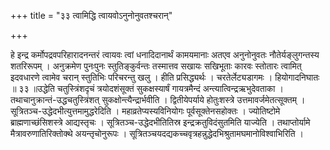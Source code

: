 +++
title = "३३ त्वामिद्धि त्वायवोऽनुनोनुवतश्चरान्"

+++

हे इन्द्र कर्मोपद्रवपरिहारादनन्तरं त्वायवः त्वां धनादिदानार्थं कामयमानाः अतएव अनुनोनुवतः नौतेर्यङ्लुगन्तस्य शतरिरूपम् । अनुक्रमेण पुनःपुनः स्तुतिङ्कुर्वन्तः तस्मात्तव सखायः सखिभूताः कारवः स्तोतारः त्वामित् इदवधारणे त्वामेव चरान् स्तुतिभिः परिचरन्तु खलु । हीति प्रसिद्ध्यर्थः । चरतेर्लेट्यडागमः । हियोगादनिघातः ॥ ३३ ॥उद्धेति चतुस्त्रिंशदृचं त्रयोदशंसूक्तं सुकक्षस्यार्षं गायत्रमैन्दं अन्त्यात्विन्द्रऋभुदेवताका । तथाचानुक्रान्तं-उद्धचतुस्त्रिंशत् सुकक्षोन्त्यैन्द्रार्भवीति । द्वितीयेपर्याये होतुःशस्त्रे उत्तमावर्जमेतत्सूक्तम् । सूत्रितञ्च-उद्धेदभीत्युत्तमामुद्धरेदिति । महाव्रतेप्यस्यविनियोगः पूर्वसूक्तेनसहोक्तः । ज्योतिष्टोमे ब्राह्मणाच्छंसिशस्त्रे आद्यस्तृचः । सूत्रितञ्च-उद्धेदभीतितिस्र इन्द्रक्रतुविदंसुतमिति याज्येति । तथाप्तोर्यामे मैत्रावरुणातिरिक्तोक्थे अयन्तृचोनुरूपः । सूत्रितञ्चयदद्यकच्चवृत्रहन्नुद्धेदभिश्रुतामघमानोविश्वाभिरिति ।